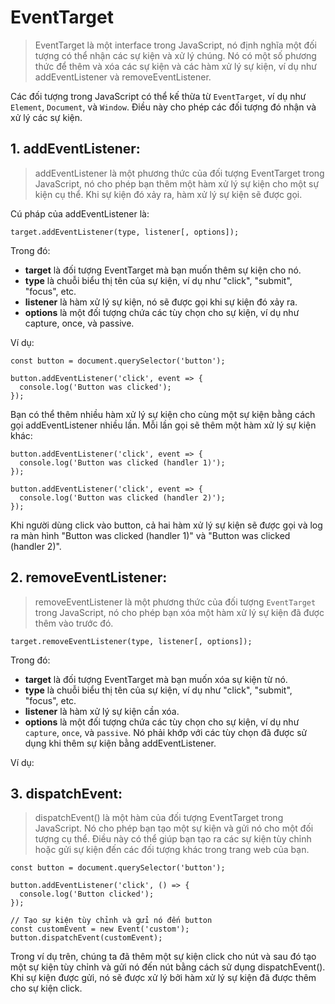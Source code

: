 # EventTarget

> EventTarget là một interface trong JavaScript, nó định nghĩa một đối tượng có thể nhận các sự kiện và xử lý chúng. Nó có một số phương thức để thêm và xóa các sự kiện và các hàm xử lý sự kiện, ví dụ như addEventListener và removeEventListener.

Các đối tượng trong JavaScript có thể kế thừa từ `EventTarget`, ví dụ như `Element`, `Document`, và `Window`. Điều này cho phép các đối tượng đó nhận và xử lý các sự kiện.

## 1. addEventListener:
> addEventListener là một phương thức của đối tượng EventTarget trong JavaScript, nó cho phép bạn thêm một hàm xử lý sự kiện cho một sự kiện cụ thể. Khi sự kiện đó xảy ra, hàm xử lý sự kiện sẽ được gọi.

Cú pháp của addEventListener là:
```
target.addEventListener(type, listener[, options]);
```

Trong đó:
- **target** là đối tượng EventTarget mà bạn muốn thêm sự kiện cho nó.
- **type** là chuỗi biểu thị tên của sự kiện, ví dụ như "click", "submit", "focus", etc.
- **listener** là hàm xử lý sự kiện, nó sẽ được gọi khi sự kiện đó xảy ra.
- **options** là một đối tượng chứa các tùy chọn cho sự kiện, ví dụ như capture, once, và passive.

Ví dụ:
```
const button = document.querySelector('button');

button.addEventListener('click', event => {
  console.log('Button was clicked');
});
```

Bạn có thể thêm nhiều hàm xử lý sự kiện cho cùng một sự kiện bằng cách gọi addEventListener nhiều lần. Mỗi lần gọi sẽ thêm một hàm xử lý sự kiện khác:
```
button.addEventListener('click', event => {
  console.log('Button was clicked (handler 1)');
});

button.addEventListener('click', event => {
  console.log('Button was clicked (handler 2)');
});
```
Khi người dùng click vào button, cả hai hàm xử lý sự kiện sẽ được gọi và log ra màn hình "Button was clicked (handler 1)" và "Button was clicked (handler 2)".

## 2. removeEventListener:
> removeEventListener là một phương thức của đối tượng `EventTarget` trong JavaScript, nó cho phép bạn xóa một hàm xử lý sự kiện đã được thêm vào trước đó.
```
target.removeEventListener(type, listener[, options]);
```

Trong đó:
- **target** là đối tượng EventTarget mà bạn muốn xóa sự kiện từ nó.
- **type** là chuỗi biểu thị tên của sự kiện, ví dụ như "click", "submit", "focus", etc.
- **listener** là hàm xử lý sự kiện cần xóa.
- **options** là một đối tượng chứa các tùy chọn cho sự kiện, ví dụ như `capture`, `once`, và `passive`. Nó phải khớp với các tùy chọn đã được sử dụng khi thêm sự kiện bằng addEventListener.

Ví dụ:


## 3. dispatchEvent:
> dispatchEvent() là một hàm của đối tượng EventTarget trong JavaScript. Nó cho phép bạn tạo một sự kiện và gửi nó cho một đối tượng cụ thể. Điều này có thể giúp bạn tạo ra các sự kiện tùy chỉnh hoặc gửi sự kiện đến các đối tượng khác trong trang web của bạn.

```
const button = document.querySelector('button');

button.addEventListener('click', () => {
  console.log('Button clicked');
});

// Tạo sự kiện tùy chỉnh và gửi nó đến button
const customEvent = new Event('custom');
button.dispatchEvent(customEvent);
```
Trong ví dụ trên, chúng ta đã thêm một sự kiện click cho nút và sau đó tạo một sự kiện tùy chỉnh và gửi nó đến nút bằng cách sử dụng dispatchEvent(). Khi sự kiện được gửi, nó sẽ được xử lý bởi hàm xử lý sự kiện đã được thêm cho sự kiện click.






